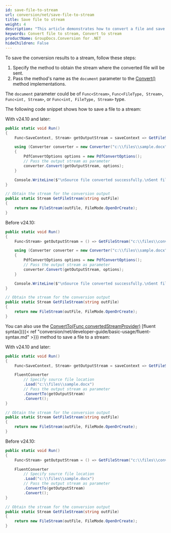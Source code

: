 ```yaml
---
id: save-file-to-stream
url: conversion/net/save-file-to-stream
title: Save file to stream
weight: 4
description: "This article demonstrates how to convert a file and save it as a stream using GroupDocs.Conversion for .NET API."
keywords: Convert file to stream, Convert to stream
productName: GroupDocs.Conversion for .NET
hideChildren: False
---
```

To save the conversion results to a stream, follow these steps:

1.   Specify the method to obtain the stream where the converted file will be sent.
2.   Pass the method's name as the `document` parameter to the [Convert()](https://reference.groupdocs.com/conversion/net/groupdocs.conversion/converter/convert/) method implementations. 

The `document` parameter could be of `Func<Stream>`, `Func<FileType, Stream>`, `Func<int, Stream>`, or `Func<int, FileType, Stream>` type.

The following code snippet shows how to save a file to a stream:

With v24.10 and later:

```csharp
public static void Run()
{
    Func<SaveContext, Stream> getOutputStream = saveContext => GetFileStream($"c:\\files\\converted.{saveContext.TargetFormat.Extension}");

    using (Converter converter = new Converter("c:\\files\\sample.docx"))
    {
        PdfConvertOptions options = new PdfConvertOptions();
        // Pass the output stream as parameter
        converter.Convert(getOutputStream, options);
    }

    Console.WriteLine($"\nSource file converted successfully.\nSent file to stream.");
}

// Obtain the stream for the conversion output
public static Stream GetFileStream(string outFile)
{
    return new FileStream(outFile, FileMode.OpenOrCreate);
}
```

Before v24.10:

```csharp
public static void Run()
{
    Func<Stream> getOutputStream = () => GetFileStream("c:\\files\\converted.pdf");

    using (Converter converter = new Converter("c:\\files\\sample.docx"))
    {
        PdfConvertOptions options = new PdfConvertOptions();
        // Pass the output stream as parameter
        converter.Convert(getOutputStream, options);
    }

    Console.WriteLine($"\nSource file converted successfully.\nSent file to stream.");
}

// Obtain the stream for the conversion output
public static Stream GetFileStream(string outFile)
{
    return new FileStream(outFile, FileMode.OpenOrCreate);
}
```

You can also use the [ConvertTo(Func<Stream> convertedStreamProvider)](https://reference.groupdocs.com/conversion/net/groupdocs.conversion.fluent/iconversionto/convertto/#convertto) [fluent syntax]({{< ref "conversion/net/developer-guide/basic-usage/fluent-syntax.md" >}}) method to save a file to a stream:

With v24.10 and later:

```csharp
public static void Run()
{
    Func<SaveContext, Stream> getOutputStream = saveContext => GetFileStream($"c:\\files\\converted.{saveContext.TargetFormat.Extension}");

    FluentConverter
        // Specify source file location
        .Load("c:\\files\\sample.docx")
        // Pass the output stream as parameter
        .ConvertTo(getOutputStream)
        .Convert();
}

// Obtain the stream for the conversion output
public static Stream GetFileStream(string outFile)
{
    return new FileStream(outFile, FileMode.OpenOrCreate);
}
```

Before v24.10:

```csharp
public static void Run()
{
    Func<Stream> getOutputStream = () => GetFileStream("c:\\files\\converted.pdf");

    FluentConverter
        // Specify source file location
        .Load("c:\\files\\sample.docx")
        // Pass the output stream as parameter
        .ConvertTo(getOutputStream)
        .Convert();
}

// Obtain the stream for the conversion output
public static Stream GetFileStream(string outFile)
{
    return new FileStream(outFile, FileMode.OpenOrCreate);
}
```
